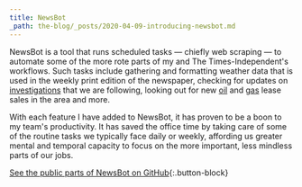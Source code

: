 ```yaml
---
title: NewsBot
_path: the-blog/_posts/2020-04-09-introducing-newsbot.md
---
```


NewsBot is a tool that runs scheduled tasks — chiefly web scraping — to automate some of the more rote parts of my and The Times-Independent's workflows. Such tasks include gathering and formatting weather data that is used in the weekly print edition of the newspaper, checking for updates on [investigations](https://www.moabtimes.com/articles/state-probing-frontier-following-service-complaints/) that we are following, looking out for new [oil](https://www.moabtimes.com/articles/sand-flats-pulled-from-potential-drilling-sites/) and [gas](https://www.moabtimes.com/articles/230-parcels-many-near-arches-canyonlands-up-for-oil-gas-lease-sale/) lease sales in the area and more.

With each feature I have added to NewsBot, it has proven to be a boon to my team's productivity. It has saved the office time by taking care of some of the routine tasks we typically face daily or weekly, affording us greater mental and temporal capacity to focus on the more important, less mindless parts of our jobs.

[See the public parts of NewsBot on GitHub](https://github.com/CarterPape/NewsBot){:.button-block}
